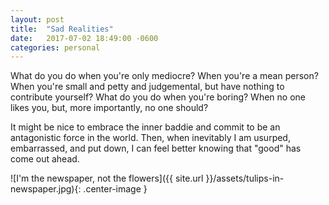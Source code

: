 ```yaml
---
layout: post
title:  "Sad Realities"
date:   2017-07-02 18:49:00 -0600
categories: personal
---
```

What do you do when you're only mediocre? When you're a mean person? When you're small and petty and judgemental, but have nothing to contribute yourself? What do you do when you're boring? When no one likes you, but, more importantly, no one should?

It might be nice to embrace the inner baddie and commit to be an antagonistic force in the world. Then, when inevitably I am usurped, embarrassed, and put down, I can feel better knowing that "good" has come out ahead. 

![I'm the newspaper, not the flowers]({{ site.url }}/assets/tulips-in-newspaper.jpg){: .center-image }